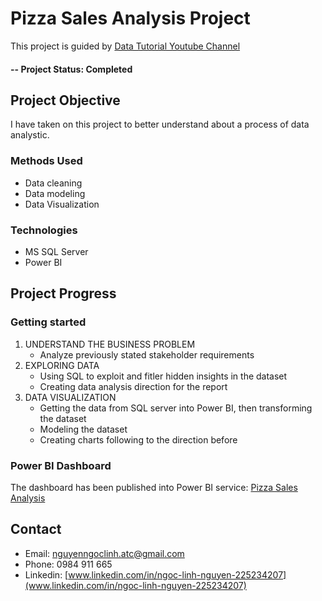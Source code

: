 # Pizza Sales Analysis Project
This project is guided by [Data Tutorial Youtube Channel](https://www.youtube.com/@datatutorials1)

#### -- Project Status: Completed

## Project Objective
I have taken on this project to better understand about a process of data analystic.


### Methods Used
* Data cleaning
* Data modeling
* Data Visualization

### Technologies
* MS SQL Server
* Power BI

## Project Progress
### Getting started
1. UNDERSTAND THE BUSINESS PROBLEM
   * Analyze previously stated stakeholder requirements
2. EXPLORING DATA
   * Using SQL to exploit and fitler hidden insights in the dataset
   * Creating data analysis direction for the report
3. DATA VISUALIZATION
   * Getting the data from SQL server into Power BI, then transforming the dataset
   * Modeling the dataset
   * Creating charts following to the direction before

### Power BI Dashboard
The dashboard has been published into Power BI service:
[Pizza Sales Analysis](https://app.powerbi.com/view?r=eyJrIjoiM2VjMTA2ZGQtYWIyNy00MWI1LTljYjgtMzc2ODBiMWFmMGFhIiwidCI6ImFmMWYzNzUzLTM5MjUtNGU2Zi05NDliLTk3YzAwNzMyMDgwMyIsImMiOjEwfQ%3D%3D)

## Contact
* Email: [nguyenngoclinh.atc@gmail.com](nguyenngoclinh.atc@gmail.com)
* Phone: 0984 911 665
* Linkedin: [www.linkedin.com/in/ngoc-linh-nguyen-225234207](www.linkedin.com/in/ngoc-linh-nguyen-225234207)
